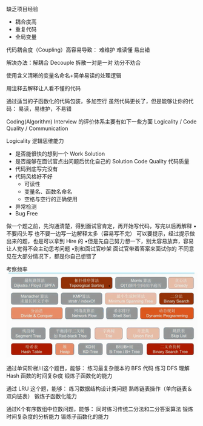 缺乏项目经验
- 耦合度高 
- 重复代码 
- 全局变量

代码耦合度（Coupling）高容易导致：
难维护
难读懂
易出错

解决办法：解耦合 Decouple
拆散一对是一对
劝分不劝合


使用含义清晰的变量名命名+简单易读的处理逻辑
>>
用注释去解释让人看不懂的代码

通过适当的子函数化的代码包装，多加空行
虽然代码更长了，但是能够让你的代码：
易读，易维护，不易错


Coding(Algorithm) Interview 的评价体系主要有如下一些方面
Logicality / Code Quality / Communication

Logicality 逻辑思维能力
- 是否能很快的想到一个 Work Solution 
- 是否能够在面试官点出问题后优化自己的 Solution
Code Quality 代码质量
- 代码到底写完没有 
- 代码风格好不好 
  - 可读性 
  - 变量名、函数名命名 
  - 空格与空行的正确使用 
- 异常检测 
- Bug Free

做一个题之前，先沟通清楚，得到面试官肯定，再开始写代码，写完以后再解释
•不要闷头写
也不要一边写一边解释太多（容易写不完）
可以要提示，经过提示做出来的题，也是可以拿到 Hire 的
•但是先自己努力想一下，别太容易放弃，容易让人觉得不会主动思考问题
•别和面试官吵架
面试官带着答案来面试你的
不同意见在大部分情况下，都是你自己想错了

考察频率
![img.png](img.png)

通过单词阶梯川这个题目，能够：
练习最复杂版本的 BFS 代码
练习 DFS
理解 Hash 函数的时间复杂度
锻炼子函数化的能力

通过 LRU 这个题，能够：
练习数据结构设计类问题
熟练链表操作（单向链表＆双向链表）
锻炼子函数化能力

通过K个有序数组中位数问题，能够：
同时练习传统二分法和二分答案算法
锻炼时间复杂度的分析能力
锻炼子函数化的能力
